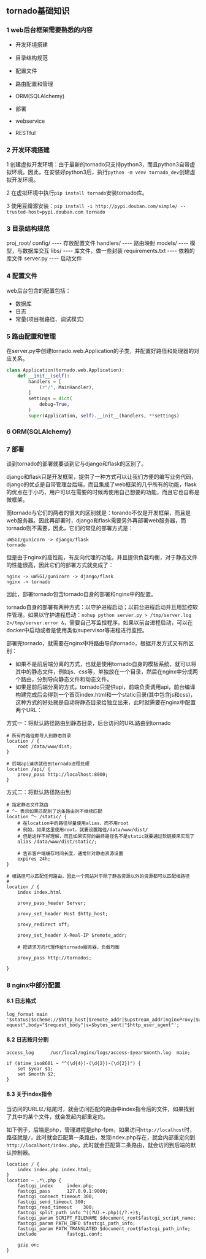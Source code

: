 ## tornado基础知识

### 1 web后台框架需要熟悉的内容

* 开发环境搭建
* 目录结构规范
* 配置文件
* 路由配置和管理
* ORM(SQLAlchemy)
* 部署

* webservice
* RESTful

### 2 开发环境搭建

1 创建虚拟开发环境：由于最新的tornado只支持python3，而且python3自带虚拟环境。因此，在安装好python3后，执行`python -m venv tornado_dev`创建虚拟开发环境。

2 在虚拟环境中执行`pip install tornado`安装tornado库。

3 使用豆瓣源安装：`pip install -i http://pypi.douban.com/simple/ --trusted-host=pypi.douban.com tornado`

### 3 目录结构规范

proj_root/
	config/ ---- 存放配置文件
	handlers/ ---- 路由映射
	models/ ---- 模型，与数据库交互
	libs/ ---- 库文件，做一些封装
	requirements.txt ---- 依赖的库文件
	server.py ---- 启动文件

### 4 配置文件

web后台包含的配置包括：

* 数据库
* 日志
* 常量(项目根路径、调试模式)

### 5 路由配置和管理

在server.py中创建tornado.web.Application的子类，并配置好路径和处理器的对应关系。

``` python
class Application(tornado.web.Application):
    def __init__(self):
        handlers = [
            (r"/", MainHandler),
        ]
        settings = dict(
            debug=True,
        )
        super(Application, self).__init__(handlers, **settings)
```

### 6 ORM(SQLAlchemy)

### 7 部署

谈到tornado的部署就要谈到它与django和flask的区别了。

django和flask只是开发框架，提供了一种方式可以让我们方便的编写业务代码，django的优点是自带管理台后端，而且集成了web框架的几乎所有的功能，flask的优点在于小巧，用户可以在需要的时候再使用自己想要的功能，而且它也自称是微框架。

而tornado与它们的两者的很大的区别就是：torando不仅是开发框架，而且是web服务器。因此再部署时，django和flask需要另外再部署web服务器，而tornado则不需要，因此，它们的常见的部署方式是：

```
uWSGI/gunicorn -> django/flask
tornado
```

但是由于nginx的高性能，有反向代理的功能，并且提供负载均衡，对于静态文件的性能很高，因此它们的部署方式就变成了：

```
nginx -> uWSGI/gunicorn -> django/flask
nginx -> tornado
```

因此，部署tornado包含tornado自身的部署和nginx中的配置。

tornado自身的部署有两种方式：以守护进程启动；以前台进程启动并且用监控软件管理。如果以守护进程启动：`nohup python server.py > /tmp/server.log 2>/tmp/server.error &`，需要自己写监控程序。如果以前台进程启动，可以在docker中启动或者是使用类似supervisor等进程进行监控。

部署完tornado，就需要在nginx中将路由导向tornado，根据开发方式又有所区别：

* 如果不是前后端分离的方式，也就是使用tornado自身的模板系统，就可以将其中的静态文件，例如js、css等，单独放在一个目录，然后在nginx中分成两个路由，分别导向静态文件和动态文件。
* 如果是前后端分离的方式，tornado只提供api，前端负责调用api，前台编译构建完成后会得到一个首页index.html和一个static目录(其中包含js和css)，这种方式的好处就是自动将静态目录给独立出来，此时就需要在nginx中配置两个URL：

方式一：将默认路径路由到静态目录，后台访问的URL路由到tornado

```
# 所有的路径都导入到静态目录
location / {
    root /data/www/dist;
}

# 后端api请求就给到tornado进程处理
location /api/ {
    proxy_pass http://localhost:8000;
}
```

方式二：将默认路径路由到

```
# 指定静态文件路由
# ^~ 表示如果匹配到了这条路由则不继续匹配
location ^~ /static/ {
    # 在location中的路径尽量使用alias，而不用root
    # 例如，如果这里使用root，就要设置路径/data/www/dist/
    # 但是这样不好理解，而且如果实际的最终路径名不是static就要通过软链接来实现了
    alias /data/www/dist/static/;

    # 告诉客户端缓存时间长度，通常针对静态资源设置
    expires 24h;
}

# 根路径可以匹配任何路由，因此一个网站对于除了静态资源以外的资源都可以匹配根路径
# 
location / {
    index index.html

    proxy_pass_header Server;

    proxy_set_header Host $http_host;

    proxy_redirect off;

    proxy_set_header X-Real-IP $remote_addr;

    # 把请求方向代理传给tornado服务器，负载均衡

    proxy_pass http://tornados;

}
```

### 8 nginx中部分配置

#### 8.1 日志格式

```
log_format main    '$status|$scheme://$http_host|$remote_addr|$upstream_addr|nginxProxy|$uri|$time_local|$request_time|$http_Tencent_LeakScan|$arg_offer_id|url="$r
equest",body="$request_body"|s=$bytes_sent|"$http_user_agent"';
```

#### 8.2 日志按月分割

```
access_log      /usr/local/nginx/logs/access-$year$month.log  main;

if ($time_iso8601 ~ "^(\d{4})-(\d{2})-(\d{2})") {
    set $year $1;
    set $month $2;
}
```

#### 8.3 关于index指令

当访问的URL以`/`结尾时，就会访问匹配的路由中index指令后的文件，如果找到了其中的某个文件，就会发起内部重定向。

如下例子，后端是php，管理进程是php-fpm，如果访问`http://localhost`时，路径就是`/`，此时就会匹配第一条路由，发现index.php存在，就会内部重定向到`http://localhost/index.php`，此时就会匹配第二条路由，就会访问到后端的默认控制器。

```
location / {
    index index.php index.html;
}
location ~ .*\.php {
    fastcgi_index     index.php;
    fastcgi_pass      127.0.0.1:9000;
    fastcgi_connect_timeout 300;
    fastcgi_send_timeout 300;
    fastcgi_read_timeout    300;
    fastcgi_split_path_info ^((?U).+.php)(/?.+)$;
    fastcgi_param SCRIPT_FILENAME $document_root$fastcgi_script_name;
    fastcgi_param PATH_INFO $fastcgi_path_info;
    fastcgi_param PATH_TRANSLATED $document_root$fastcgi_path_info;
    include           fastcgi.conf;

    gzip on;
}
```